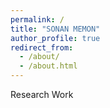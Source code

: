 ```yaml
---
permalink: /
title: "SONAN MEMON"
author_profile: true
redirect_from: 
  - /about/
  - /about.html
---
```


Research Work

